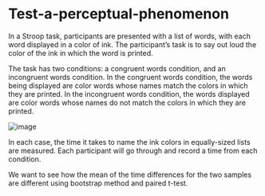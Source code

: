 # Test-a-perceptual-phenomenon
In a Stroop task, participants are presented with a list of words, with each word displayed in a color of ink.  The participant’s task is to say out loud the color of the ink in which the word is printed.

The task has two conditions: a congruent words condition, and an incongruent words condition.  In the congruent words condition, the words being displayed are color words whose names match the colors in which they are printed.  In the incongruent words condition, the words displayed are color words whose names do not match the colors in which they are printed.

![image](https://user-images.githubusercontent.com/35579316/55097205-c6f5fa80-5091-11e9-82a4-252fdda78a3a.png)

In each case, the time it takes to name the ink colors in equally-sized lists are measured. Each participant will go through and record a time from each condition.

We want to see how the mean of the time differences for the two samples are different using bootstrap method and paired t-test.
